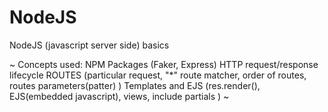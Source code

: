 # NodeJS
NodeJS (javascript server side) basics

~
Concepts used:
NPM Packages (Faker, Express)
HTTP request/response lifecycle
ROUTES (particular request, "*" route matcher, order of routes, routes parameters(patter) )
Templates and EJS (res.render(), EJS(embedded javascript), views, include partials )
~
